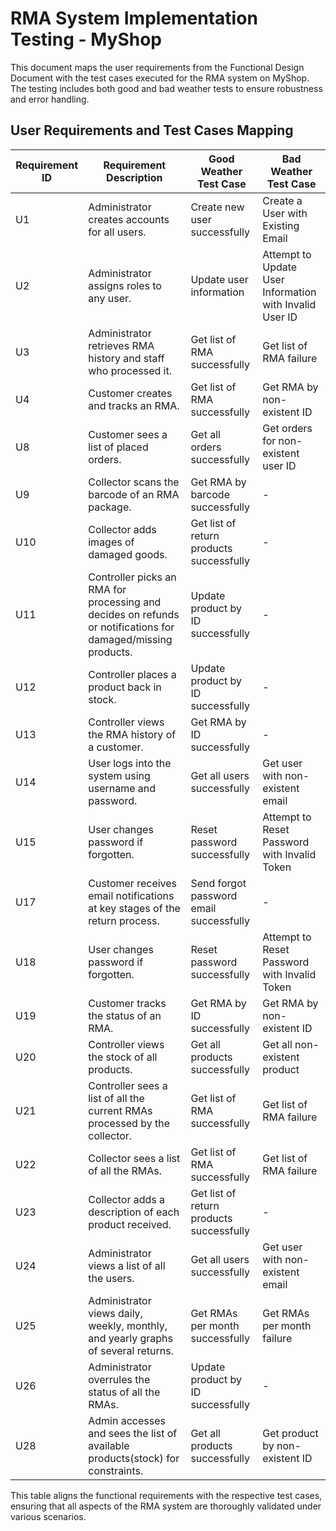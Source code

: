 # RMA System Implementation Testing - MyShop

This document maps the user requirements from the Functional Design Document with the test cases executed for the RMA system on MyShop. The testing includes both good and bad weather tests to ensure robustness and error handling.

## User Requirements and Test Cases Mapping

| Requirement ID | Requirement Description | Good Weather Test Case | Bad Weather Test Case |
|----------------|-------------------------|------------------------|-----------------------|
| U1             | Administrator creates accounts for all users. | Create new user successfully | Create a User with Existing Email |
| U2             | Administrator assigns roles to any user. | Update user information | Attempt to Update User Information with Invalid User ID |
| U3             | Administrator retrieves RMA history and staff who processed it. | Get list of RMA successfully | Get list of RMA failure |
| U4             | Customer creates and tracks an RMA. | Get list of RMA successfully | Get RMA by non-existent ID |
| U8             | Customer sees a list of placed orders. | Get all orders successfully | Get orders for non-existent user ID |
| U9             | Collector scans the barcode of an RMA package. | Get RMA by barcode successfully | - |
| U10            | Collector adds images of damaged goods. | Get list of return products successfully | - |
| U11            | Controller picks an RMA for processing and decides on refunds or notifications for damaged/missing products. | Update product by ID successfully | - |
| U12            | Controller places a product back in stock. | Update product by ID successfully | - |
| U13            | Controller views the RMA history of a customer. | Get RMA by ID successfully | - |
| U14            | User logs into the system using username and password. | Get all users successfully | Get user with non-existent email |
| U15            | User changes password if forgotten. | Reset password successfully | Attempt to Reset Password with Invalid Token |
| U17            | Customer receives email notifications at key stages of the return process. | Send forgot password email successfully | - |
| U18            | User changes password if forgotten. | Reset password successfully | Attempt to Reset Password with Invalid Token |
| U19            | Customer tracks the status of an RMA. | Get RMA by ID successfully | Get RMA by non-existent ID |
| U20            | Controller views the stock of all products. | Get all products successfully | Get all non-existent product |
| U21            | Controller sees a list of all the current RMAs processed by the collector. | Get list of RMA successfully | Get list of RMA failure |
| U22            | Collector sees a list of all the RMAs. | Get list of RMA successfully | Get list of RMA failure |
| U23            | Collector adds a description of each product received. | Get list of return products successfully | - |
| U24            | Administrator views a list of all the users. | Get all users successfully | Get user with non-existent email |
| U25            | Administrator views daily, weekly, monthly, and yearly graphs of several returns. | Get RMAs per month successfully | Get RMAs per month failure |
| U26            | Administrator overrules the status of all the RMAs. | Update product by ID successfully | - |
| U28            | Admin accesses and sees the list of available products(stock) for constraints. | Get all products successfully | Get product by non-existent ID |

This table aligns the functional requirements with the respective test cases, ensuring that all aspects of the RMA system are thoroughly validated under various scenarios.
